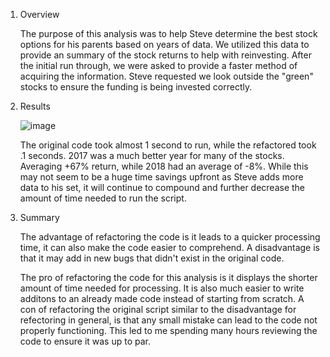 1. Overview



	The purpose of this analysis was to help Steve determine the best stock options for his parents based on years of data.  We utilized this data to provide an summary of the stock returns to help with reinvesting. After the initial run through, we were asked to provide a faster method of acquiring the information. Steve requested we look outside the "green" stocks to ensure the funding is being invested correctly.



2. Results

	![image](https://user-images.githubusercontent.com/107363048/177081502-6560cf13-e3d2-4dbb-9123-9d082808df3f.png)

	
	 The original code took almost 1 second to run, while the refactored took .1 seconds. 2017 was a much better year for many of the stocks. Averaging +67% return, while 2018 had an average of -8%. While this may not seem to be a huge time savings upfront as Steve adds more data to his set, it will continue to compound and further decrease the amount of time needed to run the script.


3. Summary

	 The advantage of refactoring the code is it leads to a quicker processing time, it can also make the code easier to comprehend. A disadvantage is that it may add in new bugs that didn't exist in the original code.
	 
	
	 The pro of refactoring the code for this analysis is it displays the shorter amount of time needed for processing. It is also much easier to write additons to an already made code instead of starting from scratch. A con of refactoring the original script similar to the disadvantage for refectoring in general, is that any small mistake can lead to the code not properly functioning. This led to me spending many hours reviewing the code to ensure it was up to par.
